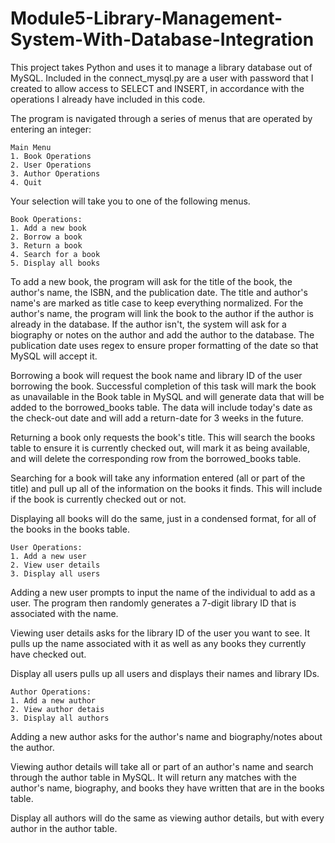 # Module5-Library-Management-System-With-Database-Integration

This project takes Python and uses it to manage a library database out of MySQL. Included in the connect_mysql.py are a user with password that I created to allow access to SELECT and INSERT, in accordance with the operations I already have included in this code. 

The program is navigated through a series of menus that are operated by entering an integer:

    Main Menu
    1. Book Operations
    2. User Operations
    3. Author Operations
    4. Quit

Your selection will take you to one of the following menus.

    Book Operations:
    1. Add a new book
    2. Borrow a book
    3. Return a book
    4. Search for a book
    5. Display all books   

To add a new book, the program will ask for the title of the book, the author's name, the ISBN, and the publication date. The title and author's name's are marked as title case to keep everything normalized. For the author's name, the program will link the book to the author if the author is already in the database. If the author isn't, the system will ask for a biography or notes on the author and add the author to the database. The publication date uses regex to ensure proper formatting of the date so that MySQL will accept it.

Borrowing a book will request the book name and library ID of the user borrowing the book. Successful completion of this task will mark the book as unavailable in the Book table in MySQL and will generate data that will be added to the borrowed_books table. The data will include today's date as the check-out date and will add a return-date for 3 weeks in the future.

Returning a book only requests the book's title. This will search the books table to ensure it is currently checked out, will mark it as being available, and will delete the corresponding row from the borrowed_books table.

Searching for a book will take any information entered (all or part of the title) and pull up all of the information on the books it finds. This will include if the book is currently checked out or not.

Displaying all books will do the same, just in a condensed format, for all of the books in the books table.
 
    User Operations:
    1. Add a new user
    2. View user details
    3. Display all users

Adding a new user prompts to input the name of the individual to add as a user. The program then randomly generates a 7-digit library ID that is associated with the name.

Viewing user details asks for the library ID of the user you want to see. It pulls up the name associated with it as well as any books they currently have checked out.

Display all users pulls up all users and displays their names and library IDs.
    
    Author Operations:
    1. Add a new author
    2. View author detais
    3. Display all authors

Adding a new author asks for the author's name and biography/notes about the author.

Viewing author details will take all or part of an author's name and search through the author table in MySQL. It will return any matches with the author's name, biography, and books they have written that are in the books table.

Display all authors will do the same as viewing author details, but with every author in the author table.
